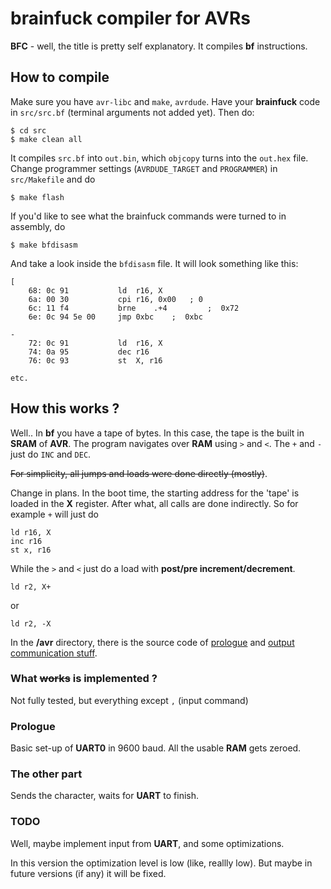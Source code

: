 

brainfuck compiler for AVRs
===========================

**BFC** - well, the title is pretty self explanatory. It compiles **bf** instructions.

## How to compile ##

Make sure you have `avr-libc` and `make`, `avrdude`.
Have your **brainfuck** code in `src/src.bf` (terminal arguments not added yet).
Then do:

    $ cd src
    $ make clean all
    
It compiles `src.bf` into `out.bin`, which `objcopy` turns into the `out.hex` file.
Change programmer settings (`AVRDUDE_TARGET` and `PROGRAMMER`) in `src/Makefile` and do

    $ make flash

If you'd like to see what the brainfuck commands were turned to in assembly, do

	$ make bfdisasm

And take a look inside the `bfdisasm` file. It will look something like this:

	[
		68:	0c 91       	ld	r16, X
		6a:	00 30       	cpi	r16, 0x00	; 0
		6c:	11 f4       	brne	.+4      	;  0x72
		6e:	0c 94 5e 00 	jmp	0xbc	;  0xbc

	-
		72:	0c 91       	ld	r16, X
		74:	0a 95       	dec	r16
		76:	0c 93       	st	X, r16

	etc.



## How this works ? ##

Well.. In **bf** you have a tape of bytes. In this case, the tape is the built in **SRAM** of **AVR**.
The program navigates over **RAM** using `>` and `<`.
The `+` and `-` just do `INC` and `DEC`.

~~For simplicity, all jumps and loads were done directly (mostly)~~.

Change in plans. 
In the boot time, the starting address for the 'tape' is loaded in the **X** register. After what, all calls are done indirectly. So for example `+` will just do

	ld r16, X
	inc r16
	st x, r16

While the `>` and `<` just do a load with **post/pre increment/decrement**.

	ld r2, X+

or
	
	ld r2, -X

In the **/avr** directory, there is the source code of [prologue](https://github.com/geohhot/brainfkAVR/blob/master/src/avr/crt0_for_bfc.S) and [output communication stuff](https://github.com/geohhot/brainfkAVR/blob/master/src/avr/crt_for_bfc.S).

### What ~~works~~ is implemented ? ###

Not fully tested, but everything except `,` (input command)

### Prologue ###
Basic set-up of **UART0** in 9600 baud.
All the usable **RAM** gets zeroed.

### The other part ###
Sends the character, waits for **UART** to finish.

### TODO ###
Well, maybe implement input from **UART**, and some optimizations.

In this version the optimization level is low (like, reallly low). But maybe in future versions (if any) it will be fixed.

